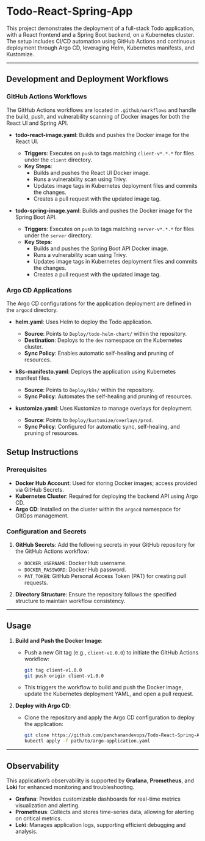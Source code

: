 # Todo-React-Spring-App

This project demonstrates the deployment of a full-stack Todo application, with a React frontend and a Spring Boot backend, on a Kubernetes cluster. The setup includes CI/CD automation using GitHub Actions and continuous deployment through Argo CD, leveraging Helm, Kubernetes manifests, and Kustomize.

---

## Development and Deployment Workflows

### GitHub Actions Workflows

The GitHub Actions workflows are located in `.github/workflows` and handle the build, push, and vulnerability scanning of Docker images for both the React UI and Spring API.

- **todo-react-image.yaml**: Builds and pushes the Docker image for the React UI.
  - **Triggers**: Executes on `push` to tags matching `client-v*.*.*` for files under the `client` directory.
  - **Key Steps**:
    - Builds and pushes the React UI Docker image.
    - Runs a vulnerability scan using Trivy.
    - Updates image tags in Kubernetes deployment files and commits the changes.
    - Creates a pull request with the updated image tag.

- **todo-spring-image.yaml**: Builds and pushes the Docker image for the Spring Boot API.
  - **Triggers**: Executes on `push` to tags matching `server-v*.*.*` for files under the `server` directory.
  - **Key Steps**:
    - Builds and pushes the Spring Boot API Docker image.
    - Runs a vulnerability scan using Trivy.
    - Updates image tags in Kubernetes deployment files and commits the changes.
    - Creates a pull request with the updated image tag.

### Argo CD Applications

The Argo CD configurations for the application deployment are defined in the `argocd` directory.

- **helm.yaml**: Uses Helm to deploy the Todo application.
  - **Source**: Points to `Deploy/todo-helm-chart/` within the repository.
  - **Destination**: Deploys to the `dev` namespace on the Kubernetes cluster.
  - **Sync Policy**: Enables automatic self-healing and pruning of resources.

- **k8s-manifesto.yaml**: Deploys the application using Kubernetes manifest files.
  - **Source**: Points to `Deploy/k8s/` within the repository.
  - **Sync Policy**: Automates the self-healing and pruning of resources.

- **kustomize.yaml**: Uses Kustomize to manage overlays for deployment.
  - **Source**: Points to `Deploy/kustomize/overlays/prod`.
  - **Sync Policy**: Configured for automatic sync, self-healing, and pruning of resources.


## Setup Instructions

### Prerequisites

- **Docker Hub Account**: Used for storing Docker images; access provided via GitHub Secrets.
- **Kubernetes Cluster**: Required for deploying the backend API using Argo CD.
- **Argo CD**: Installed on the cluster within the `argocd` namespace for GitOps management.

### Configuration and Secrets

1. **GitHub Secrets**: Add the following secrets in your GitHub repository for the GitHub Actions workflow:
   - `DOCKER_USERNAME`: Docker Hub username.
   - `DOCKER_PASSWORD`: Docker Hub password.
   - `PAT_TOKEN`: GitHub Personal Access Token (PAT) for creating pull requests.
   
2. **Directory Structure**: Ensure the repository follows the specified structure to maintain workflow consistency.

---

## Usage

1. **Build and Push the Docker Image**:
   - Push a new Git tag (e.g., `client-v1.0.0`) to initiate the GitHub Actions workflow:
     ```bash
     git tag client-v1.0.0
     git push origin client-v1.0.0
     ```
   - This triggers the workflow to build and push the Docker image, update the Kubernetes deployment YAML, and open a pull request.

2. **Deploy with Argo CD**:
   - Clone the repository and apply the Argo CD configuration to deploy the application:
     ```bash
     git clone https://github.com/panchanandevops/Todo-React-Spring-App.git
     kubectl apply -f path/to/argo-application.yaml
     ```

---

## Observability

This application’s observability is supported by **Grafana**, **Prometheus**, and **Loki** for enhanced monitoring and troubleshooting.

- **Grafana**: Provides customizable dashboards for real-time metrics visualization and alerting.
- **Prometheus**: Collects and stores time-series data, allowing for alerting on critical metrics.
- **Loki**: Manages application logs, supporting efficient debugging and analysis.

